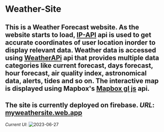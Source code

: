 # Weather-Site
This is a **Weather Forecast** website.
As the website starts to load, [IP-API](https://ip-api.com/) api is used to get accurate coordinates of user location inorder to display relevant data.
Weather data is accessed using [WeatherAPi](https://www.weatherapi.com/) api that provides multiple data categories like current forecast,
days forecast, hour forecast, air quality index, astronomical data, alerts, tides and so on.
The interactive map is displayed using Mapbox's [Mapbox gl js](https://docs.mapbox.com/mapbox-gl-js/guides/) api.
---
The site is currently deployed on firebase.
*URL*: [myweathersite.web.app](https://myweathersite.web.app/)
---
*Current UI*:
![2023-06-27](https://github.com/K4nishkk/Weather-Site/assets/115213375/510882a4-67c0-41aa-a3f6-3972063a630b)


